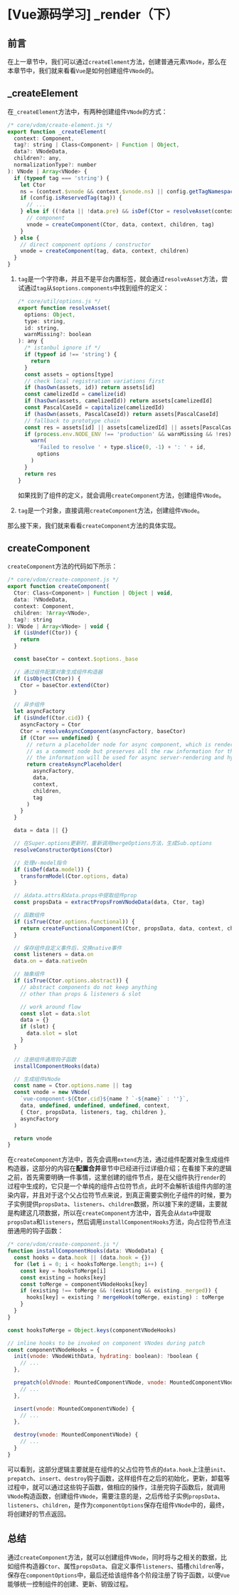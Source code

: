 # [Vue源码学习] _render（下）

## 前言

在上一章节中，我们可以通过`createElement`方法，创建普通元素`VNode`，那么在本章节中，我们就来看看`Vue`是如何创建组件`VNode`的。

## _createElement

在`_createElement`方法中，有两种创建组件`VNode`的方式：

```js
/* core/vdom/create-element.js */
export function _createElement(
  context: Component,
  tag?: string | Class<Component> | Function | Object,
  data?: VNodeData,
  children?: any,
  normalizationType?: number
): VNode | Array<VNode> {
  if (typeof tag === 'string') {
    let Ctor
    ns = (context.$vnode && context.$vnode.ns) || config.getTagNamespace(tag)
    if (config.isReservedTag(tag)) {
      // ...
    } else if ((!data || !data.pre) && isDef(Ctor = resolveAsset(context.$options, 'components', tag))) {
      // component
      vnode = createComponent(Ctor, data, context, children, tag)
    }
  } else {
    // direct component options / constructor
    vnode = createComponent(tag, data, context, children)
  }
}
```

1. `tag`是一个字符串，并且不是平台内置标签，就会通过`resolveAsset`方法，尝试通过`tag`从`$options.components`中找到组件的定义：

    ```js
    /* core/util/options.js */
    export function resolveAsset(
      options: Object,
      type: string,
      id: string,
      warnMissing?: boolean
    ): any {
      /* istanbul ignore if */
      if (typeof id !== 'string') {
        return
      }
      const assets = options[type]
      // check local registration variations first
      if (hasOwn(assets, id)) return assets[id]
      const camelizedId = camelize(id)
      if (hasOwn(assets, camelizedId)) return assets[camelizedId]
      const PascalCaseId = capitalize(camelizedId)
      if (hasOwn(assets, PascalCaseId)) return assets[PascalCaseId]
      // fallback to prototype chain
      const res = assets[id] || assets[camelizedId] || assets[PascalCaseId]
      if (process.env.NODE_ENV !== 'production' && warnMissing && !res) {
        warn(
          'Failed to resolve ' + type.slice(0, -1) + ': ' + id,
          options
        )
      }
      return res
    }
    ```

    如果找到了组件的定义，就会调用`createComponent`方法，创建组件`VNode`。

2. `tag`是一个对象，直接调用`createComponent`方法，创建组件`VNode`。

那么接下来，我们就来看看`createComponent`方法的具体实现。

## createComponent

`createComponent`方法的代码如下所示：

```js
/* core/vdom/create-component.js */
export function createComponent(
  Ctor: Class<Component> | Function | Object | void,
  data: ?VNodeData,
  context: Component,
  children: ?Array<VNode>,
  tag?: string
): VNode | Array<VNode> | void {
  if (isUndef(Ctor)) {
    return
  }

  const baseCtor = context.$options._base

  // 通过组件配置对象生成组件构造器
  if (isObject(Ctor)) {
    Ctor = baseCtor.extend(Ctor)
  }

  // 异步组件
  let asyncFactory
  if (isUndef(Ctor.cid)) {
    asyncFactory = Ctor
    Ctor = resolveAsyncComponent(asyncFactory, baseCtor)
    if (Ctor === undefined) {
      // return a placeholder node for async component, which is rendered
      // as a comment node but preserves all the raw information for the node.
      // the information will be used for async server-rendering and hydration.
      return createAsyncPlaceholder(
        asyncFactory,
        data,
        context,
        children,
        tag
      )
    }
  }

  data = data || {}

  // 在Super.options更新时，重新调用mergeOptions方法，生成Sub.options
  resolveConstructorOptions(Ctor)

  // 处理v-model指令
  if (isDef(data.model)) {
    transformModel(Ctor.options, data)
  }

  // 从data.attrs和data.props中提取组件prop
  const propsData = extractPropsFromVNodeData(data, Ctor, tag)

  // 函数组件
  if (isTrue(Ctor.options.functional)) {
    return createFunctionalComponent(Ctor, propsData, data, context, children)
  }

  // 保存组件自定义事件后，交换native事件
  const listeners = data.on
  data.on = data.nativeOn

  // 抽象组件
  if (isTrue(Ctor.options.abstract)) {
    // abstract components do not keep anything
    // other than props & listeners & slot

    // work around flow
    const slot = data.slot
    data = {}
    if (slot) {
      data.slot = slot
    }
  }

  // 注册组件通用钩子函数
  installComponentHooks(data)

  // 生成组件VNode
  const name = Ctor.options.name || tag
  const vnode = new VNode(
    `vue-component-${Ctor.cid}${name ? `-${name}` : ''}`,
    data, undefined, undefined, undefined, context,
    { Ctor, propsData, listeners, tag, children },
    asyncFactory
  )

  return vnode
}
```

在`createComponent`方法中，首先会调用`extend`方法，通过组件配置对象生成组件构造器，这部分的内容在**配置合并**章节中已经进行过详细介绍；在看接下来的逻辑之前，首先需要明确一件事情，这里创建的组件节点，是在父组件执行`render`的过程中生成的，它只是一个单纯的组件占位符节点，此时不会解析该组件内部的渲染内容，并且对于这个父占位符节点来说，到真正需要实例化子组件的时候，要为子实例提供`propsData`、`listeners`、`children`数据，所以接下来的逻辑，主要就是构建这几项数据，所以在`createComponent`方法中，首先会从`data`中提取`propsData`和`listeners`，然后调用`installComponentHooks`方法，向占位符节点注册通用的钩子函数：

```js
/* core/vdom/create-component.js */
function installComponentHooks(data: VNodeData) {
  const hooks = data.hook || (data.hook = {})
  for (let i = 0; i < hooksToMerge.length; i++) {
    const key = hooksToMerge[i]
    const existing = hooks[key]
    const toMerge = componentVNodeHooks[key]
    if (existing !== toMerge && !(existing && existing._merged)) {
      hooks[key] = existing ? mergeHook(toMerge, existing) : toMerge
    }
  }
}

const hooksToMerge = Object.keys(componentVNodeHooks)

// inline hooks to be invoked on component VNodes during patch
const componentVNodeHooks = {
  init(vnode: VNodeWithData, hydrating: boolean): ?boolean {
    // ...
  },

  prepatch(oldVnode: MountedComponentVNode, vnode: MountedComponentVNode) {
    // ...
  },

  insert(vnode: MountedComponentVNode) {
    // ...
  },

  destroy(vnode: MountedComponentVNode) {
    // ...
  }
}
```

可以看到，这部分逻辑主要就是在组件的父占位符节点的`data.hook`上注册`init`、`prepatch`、`insert`、`destroy`钩子函数，这样组件在之后的初始化，更新，卸载等过程中，就可以通过这些钩子函数，做相应的操作，注册完钩子函数后，就调用`VNode`构造函数，创建组件`VNode`，需要注意的是，之后传给子实例`propsData`、`listeners`、`children`，是作为`componentOptions`保存在组件`VNode`中的，最终，将创建好的节点返回。

## 总结

通过`createComponent`方法，就可以创建组件`VNode`，同时将与之相关的数据，比如组件构造器`Ctor`、属性`propsData`、自定义事件`listeners`、插槽`children`等，保存在`componentOptions`中，最后还给该组件各个阶段注册了钩子函数，以便`Vue`能够统一控制组件的创建、更新、销毁过程。
